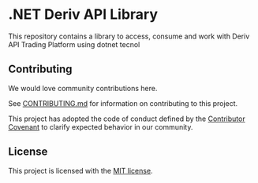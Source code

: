 # .NET Deriv API Library

This repository contains a library to access, consume and work with Deriv API Trading Platform
using dotnet tecnol

## Contributing

We would love community contributions here.

See [CONTRIBUTING.md](CONTRIBUTING.md) for information on contributing to this project.

This project has adopted the code of conduct defined by the [Contributor Covenant](http://contributor-covenant.org/) 
to clarify expected behavior in our community.

## License

This project is licensed with the [MIT license](LICENSE).